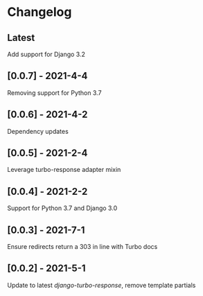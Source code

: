 # Changelog

## Latest

Add support for Django 3.2

## [0.0.7] - 2021-4-4

Removing support for Python 3.7

## [0.0.6] - 2021-4-2

Dependency updates

## [0.0.5] - 2021-2-4

Leverage turbo-response adapter mixin

## [0.0.4] - 2021-2-2

Support for Python 3.7 and Django 3.0

## [0.0.3] - 2021-7-1

Ensure redirects return a 303 in line with Turbo docs

## [0.0.2] - 2021-5-1

Update to latest *django-turbo-response*, remove template partials

